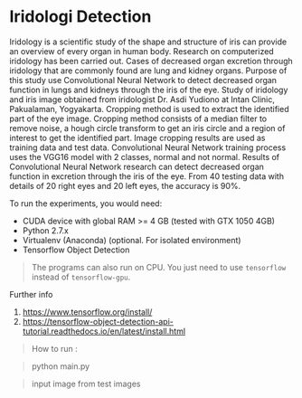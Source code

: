 # Iridologi Detection

Iridology is a scientific study of the shape and structure of iris can provide an overview of every organ in human body. Research on computerized iridology has been carried out. Cases of decreased organ excretion through iridology that are commonly found are lung and kidney organs. Purpose of this study use Convolutional Neural Network to detect decreased organ function in lungs and kidneys through the iris of the eye. Study of iridology and iris image obtained from iridologist Dr. Asdi Yudiono at Intan Clinic, Pakualaman, Yogyakarta. Cropping method is used to extract the identified part of the eye image. Cropping method consists of a median filter to remove noise, a hough circle transform to get an iris circle and a region of interest to get the identified part. Image cropping results are used as training data and test data. Convolutional Neural Network training process uses the VGG16 model with 2 classes, normal and not normal. Results of Convolutional Neural Network research can detect decreased organ function in excretion through the iris of the eye. From 40 testing data with details of 20 right eyes and 20 left eyes, the accuracy is 90%.

To run the experiments, you would need:

* CUDA device with global RAM >= 4 GB (tested with GTX 1050 4GB)
* Python 2.7.x
* Virtualenv (Anaconda) (optional. For isolated environment)
* Tensorflow Object Detection

> The programs can also run on CPU. You just need to use `tensorflow` instead of `tensorflow-gpu`. 

Further info 
1. https://www.tensorflow.org/install/
2. https://tensorflow-object-detection-api-tutorial.readthedocs.io/en/latest/install.html

> How to run :

> python main.py

> input image from test images

